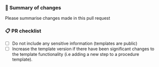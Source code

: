 ### :memo: Summary of changes
Please summarise changes made in this pull request

### 📋 PR checklist 
- [ ] Do not include any sensitive information (templates are public)
- [ ] Increase the template version if there have been significant changes to the template functionality (i.e adding a new step to a procedure template).   
